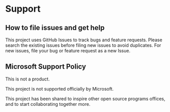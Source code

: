 # Support

## How to file issues and get help  

This project uses GitHub Issues to track bugs and feature requests. Please search the existing 
issues before filing new issues to avoid duplicates.  For new issues, file your bug or 
feature request as a new Issue.

## Microsoft Support Policy  

This is not a product.

This project is not supported officially by Microsoft.

This project has been shared to inspire other open source programs offices, and to start collaborating together more.
